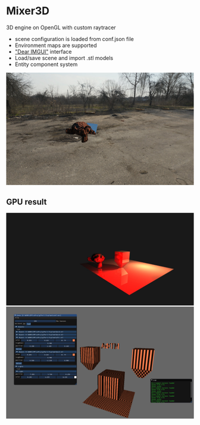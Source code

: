 # Mixer3D
3D engine on OpenGL with custom raytracer

- scene configuration is loaded from conf.json file
- Environment maps are supported
- ["Dear IMGUI"](https://github.com/ocornut/imgui) interface
- Load/save scene and import .stl models
- Entity component system

![image1](render.bmp)
## GPU result
![image3](render1.jpg)
![image2](ui.bmp)
